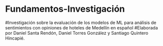 # Fundamentos-Investigación


#Investigación sobre la evaluación de los modelos de ML para análisis de sentimientos con opiniones de hoteles de Medellín en español 
#Elaborada por Daniel Santa Rendón, Daniel Torres González y Santiago Quintero Hincapié.
